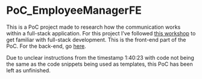 # PoC_EmployeeManagerFE

This is a PoC project made to research how the communication works within a full-stack application. For this project I've followed [this workshop](https://www.youtube.com/watch?v=Gx4iBLKLVHk) to get familiar with full-stack development. This is the front-end part of the PoC. For the back-end, go [here](https://github.com/rmzhen/PoC_EmployeeManager).

Due to unclear instructions from the timestamp 1:40:23 with code not being the same as the code snippets being used as templates, this PoC has been left as unfinished.
